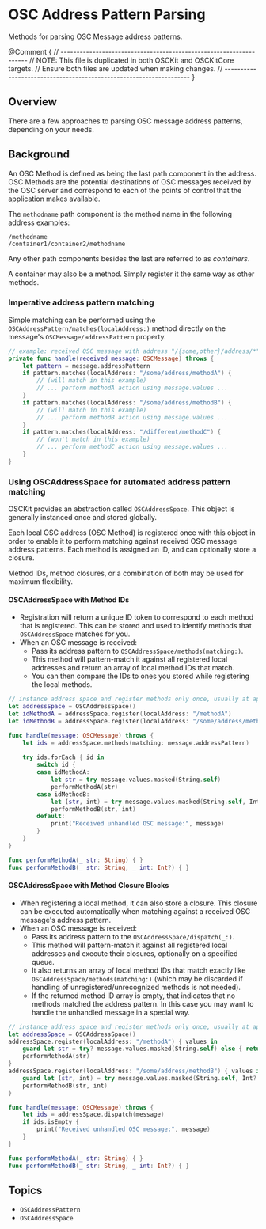 # OSC Address Pattern Parsing

Methods for parsing OSC Message address patterns.

@Comment {
    // -------------------------------------------------------------------
    // NOTE: This file is duplicated in both OSCKit and OSCKitCore targets.
    //         Ensure both files are updated when making changes.
    // -------------------------------------------------------------------
}

## Overview

There are a few approaches to parsing OSC message address patterns, depending on your needs.

## Background

An OSC Method is defined as being the last path component in the address. OSC Methods are the
potential destinations of OSC messages received by the OSC server and correspond to each of the
points of control that the application makes available.

The `methodname` path component is the method name in the following address examples:
  ```
  /methodname
  /container1/container2/methodname
  ```

Any other path components besides the last are referred to as _containers_.

A container may also be a method. Simply register it the same way as other methods.

### Imperative address pattern matching

Simple matching can be performed using the ``OSCAddressPattern/matches(localAddress:)`` method directly on the message's ``OSCMessage/addressPattern`` property.

```swift
// example: received OSC message with address "/{some,other}/address/*"
private func handle(received message: OSCMessage) throws {
    let pattern = message.addressPattern
    if pattern.matches(localAddress: "/some/address/methodA") { 
        // (will match in this example)
        // ... perform methodA action using message.values ...
    }
    if pattern.matches(localAddress: "/some/address/methodB") {
        // (will match in this example)
        // ... perform methodB action using message.values ...
    }
    if pattern.matches(localAddress: "/different/methodC") {
        // (won't match in this example)
        // ... perform methodC action using message.values ...
    }
}
```

### Using OSCAddressSpace for automated address pattern matching

OSCKit provides an abstraction called ``OSCAddressSpace``. This object is generally instanced once and stored globally.

Each local OSC address (OSC Method) is registered once with this object in order to enable it to perform matching against received OSC message address patterns. Each method is assigned an ID, and can optionally store a closure.

Method IDs, method closures, or a combination of both may be used for maximum flexibility.

#### OSCAddressSpace with Method IDs

- Registration will return a unique ID token to correspond to each method that is registered. This can be stored and used to identify methods that ``OSCAddressSpace`` matches for you.
- When an OSC message is received:
  - Pass its address pattern to ``OSCAddressSpace/methods(matching:)``.
  - This method will pattern-match it against all registered local addresses and return an array of local method IDs that match.
  - You can then compare the IDs to ones you stored while registering the local methods.

```swift
// instance address space and register methods only once, usually at app startup.
let addressSpace = OSCAddressSpace()
let idMethodA = addressSpace.register(localAddress: "/methodA")
let idMethodB = addressSpace.register(localAddress: "/some/address/methodB")
```

```swift
func handle(message: OSCMessage) throws {
    let ids = addressSpace.methods(matching: message.addressPattern)
    
    try ids.forEach { id in
        switch id {
        case idMethodA:
            let str = try message.values.masked(String.self)
            performMethodA(str)
        case idMethodB:
            let (str, int) = try message.values.masked(String.self, Int?.self)
            performMethodB(str, int)
        default:
            print("Received unhandled OSC message:", message)
        }
    }
}

func performMethodA(_ str: String) { }
func performMethodB(_ str: String, _ int: Int?) { }
```

#### OSCAddressSpace with Method Closure Blocks

- When registering a local method, it can also store a closure. This closure can be executed automatically when matching against a received OSC message's address pattern.
- When an OSC message is received:
  - Pass its address pattern to the ``OSCAddressSpace/dispatch(_:)``.
  - This method will pattern-match it against all registered local addresses and execute their closures, optionally on a specified queue.
  - It also returns an array of local method IDs that match exactly like ``OSCAddressSpace/methods(matching:)`` (which may be discarded if handling of unregistered/unrecognized methods is not needed).
  - If the returned method ID array is empty, that indicates that no methods matched the address pattern. In this case you may want to handle the unhandled message in a special way.

```swift
// instance address space and register methods only once, usually at app startup.
let addressSpace = OSCAddressSpace()
addressSpace.register(localAddress: "/methodA") { values in
    guard let str = try? message.values.masked(String.self) else { return }
    performMethodA(str)
}
addressSpace.register(localAddress: "/some/address/methodB") { values in
    guard let (str, int) = try message.values.masked(String.self, Int?.self) else { return }
    performMethodB(str, int)
}
```

```swift
func handle(message: OSCMessage) throws {
    let ids = addressSpace.dispatch(message)
    if ids.isEmpty {
        print("Received unhandled OSC message:", message)
    }
}

func performMethodA(_ str: String) { }
func performMethodB(_ str: String, _ int: Int?) { }
```

## Topics

- ``OSCAddressPattern``
- ``OSCAddressSpace``
